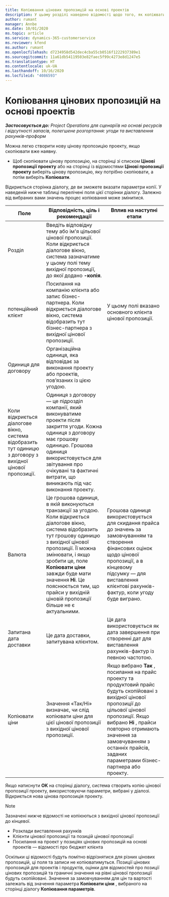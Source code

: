 ```yaml
---
title: Копіювання цінових пропозицій на основі проектів
description: У цьому розділі наведено відомості щодо того, як копіювати цінові пропозиції на основі проектів у Project Operations.
author: rumant
manager: Annbe
ms.date: 10/01/2020
ms.topic: article
ms.service: dynamics-365-customerservice
ms.reviewer: kfend
ms.author: rumant
ms.openlocfilehash: d7234958d542dec4cba55cb0516f1222937389e1
ms.sourcegitcommit: 11a61db54119503e82faec5f99c4273e8d1247e5
ms.translationtype: HT
ms.contentlocale: uk-UA
ms.lasthandoff: 10/16/2020
ms.locfileid: "4086593"
---
```

# <a name="copy-project-based-quotes"></a>Копіювання цінових пропозицій на основі проектів

_**Застосовується до:** Project Operations для сценаріїв на основі ресурсів і відсутності запасів, полегшене розгортання: угоди та виставлення рахунків-проформ_

Можна легко створити нову цінову пропозицію проекту, якщо скопіювати вже наявну. 

- Щоб скопіювати цінову пропозицію, на сторінці зі списком **Цінові пропозиції проекту** або на сторінці із відомостями **Цінові пропозиції проекту** виберіть цінову пропозицію, яку потрібно скопіювати, а потім виберіть **Копіювати**.

Відкриється сторінка діалогу, де ви зможете вказати параметри копії. У наведеній нижче таблиці перелічені поля цієї сторінки діалогу. Залежно від вибраних вами значень процес копіювання може змінитися.

| **Поле** | **Відповідність, ціль і рекомендації** | **Вплив на наступні етапи** |
| --- | --- | --- |
| Розділ | Введіть відповідну тему або ім'я цільової цінової пропозиції. Коли відкриється діалогове вікно, система зазначатиме у цьому полі тему вихідної пропозиції, до якої додано **-копія**. | |
| потенційний клієнт | Посилання на компанію клієнта або запис бізнес-партнера. Коли відкриється діалогове вікно, система відобразить тут бізнес-партнера з вихідної цінової пропозиції. | У цьому полі вказано основного клієнта цінової пропозиції. |
| Одиниця для договору | Організаційна одиниця, яка відповідає за виконання проекту або проектів, пов’язаних із цією угодою.
Коли відкриється діалогове вікно, система відобразить тут одиницю з договору з вихідної цінової пропозиції. | Одиниця з договору — це підрозділ компанії, який виконуватиме проекти після закриття угоди. Кожна одиниця з договору має грошову одиницю. Грошова одиниця використовується для звітування про очікувані та фактичні витрати, що виникають під час виконання проекту. |
| Валюта | Це грошова одиниця, в якій виконуються транзакції за угодою. Коли відкриється діалогове вікно, система відобразить тут грошову одиницю з вихідної цінової пропозиції. Її можна змінювати, і якщо зробити це, поле **Копіювати ціни** завжди буде мати значення **Ні**. Це пояснюється тим, що прайси у вихідній ціновій пропозиції більше не є актуальними. | Грошова одиниця використовується для скидання прайса до значень за замовчуванням та створення фінансових оцінок щодо цінової пропозиції, а в кінцевому підсумку — для виставлення клієнтові рахунків-фактур, коли угоду буде виграно. |
| Запитана дата доставки | Це дата доставки, запитувана клієнтом. | Ця дата використовується як дата завершення при створенні дат для виставлення рахунків-фактур із певною частотою. |
| Копіювати ціни | Значення «Так/Ні» визначає, чи слід копіювати ціни для цієї цінової пропозиції з вихідної цінової пропозиції. | Якщо вибрано **Так** , посилання на прайс проекту та продуктовий прайс будуть скопійовані з вихідної цінової пропозиції до цільової цінової пропозиції. Якщо вибрано **Ні** , прайси повторно отримають значення за замовчуванням з останніх прайсів, заданих параметрами бізнес-партнера або проекту. |

Якщо натиснути **OK** на сторінці діалогу, система створить копію цінової пропозиції проекту, використовуючи параметри, вибрані у діалозі. Відкриється нова цінова пропозиція проекту. 

> [!NOTE]
> Зазначені нижче відомості не копіюються з вихідної цінової пропозиції до кінцевої.
>
> - Розклади виставлення рахунків
> - Клієнти цінової пропозиції та позицій цінової пропозиції
> - Посилання на проект у позиціях цінових пропозицій на основі проектів — відомості про бюджет клієнта
>
>Оскільки ці відомості будуть помітно відрізнятися для різних цінових пропозицій, ці поля та записи не копіюватимуться. Позиції цінових пропозицій для проектів і продуктів, оцінки для відомостей про позиції цінових пропозицій та граничні значення на рівні цінової пропозиції будуть скопійовані. Значення за замовчуванням для цін та вартості залежать від значення параметра **Копіювати ціни** , вибраного на сторінці діалогу **Копіювання параметрів**.
